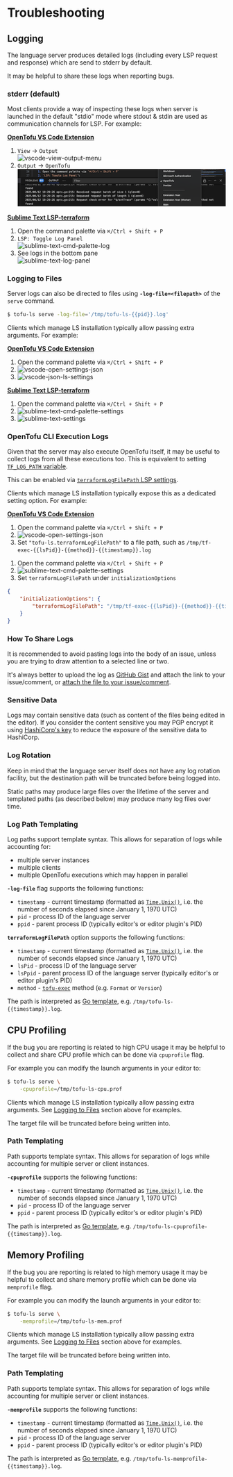 # Troubleshooting

## Logging

The language server produces detailed logs (including every LSP request
and response) which are send to stderr by default.

It may be helpful to share these logs when reporting bugs.

### stderr (default)

Most clients provide a way of inspecting these logs when server is launched
in the default "stdio" mode where stdout & stdin are used as communication
channels for LSP. For example:

<!-- TODO: Update this link when we get a better display and itemName. See https://github.com/opentofu/vscode-opentofu/issues/30 -->
[**OpenTofu VS Code Extension**](https://marketplace.visualstudio.com/items?itemName=opentofu.vscode-opentofu)

1. `View` -> `Output`\
   ![vscode-view-output-menu](./images/vscode-view-output-menu.png)
2. `Output` -> `OpenTofu`\
   ![vscode-output-pane](./images/vscode-output-pane.png)

[**Sublime Text LSP-terraform**](https://github.com/sublimelsp/LSP-terraform)

1. Open the command palette via `⌘/Ctrl + Shift + P`
2. `LSP: Toggle Log Panel`\
   ![sublime-text-cmd-palette-log](./images/sublime-text-cmd-palette-log.png)
3. See logs in the bottom pane\
   ![sublime-text-log-panel](./images/sublime-text-log-panel.png)

### Logging to Files

Server logs can also be directed to files using **`-log-file=<filepath>`**
of the `serve` command.

```sh
$ tofu-ls serve -log-file='/tmp/tofu-ls-{{pid}}.log'
```

Clients which manage LS installation typically allow passing extra arguments.
For example:

<!-- TODO: Update this link when we get a better display and itemName. See https://github.com/opentofu/vscode-opentofu/issues/30 -->
[**OpenTofu VS Code Extension**](https://marketplace.visualstudio.com/items?itemName=opentofu.vscode-opentofu)

1. Open the command palette via `⌘/Ctrl + Shift + P`
2. ![vscode-open-settings-json](./images/vscode-open-settings-json.png)
3. ![vscode-json-ls-settings](./images/vscode-json-ls-settings.png)

[**Sublime Text LSP-terraform**](https://github.com/sublimelsp/LSP-terraform)

1. Open the command palette via `⌘/Ctrl + Shift + P`
2. ![sublime-text-cmd-palette-settings](./images/sublime-text-cmd-palette-settings.png)
3. ![sublime-text-settings](./images/sublime-text-settings.png)

### OpenTofu CLI Execution Logs

Given that the server may also execute OpenTofu itself, it may be useful
to collect logs from all these executions too. This is equivalent
to setting [`TF_LOG_PATH` variable](https://www.terraform.io/internals/debugging).

This can be enabled via [`terraformLogFilePath` LSP settings](./SETTINGS.md#terraformlogfilepath-string).

Clients which manage LS installation typically expose this as a dedicated setting option.
For example:

[**OpenTofu VS Code Extension**](https://marketplace.visualstudio.com/items?itemName=opentofu.vscode-opentofu)

1. Open the command palette via `⌘/Ctrl + Shift + P`
2. ![vscode-open-settings-json](./images/vscode-open-settings-json.png)
3. Set `"tofu-ls.terraformLogFilePath"` to a file path, such as `/tmp/tf-exec-{{lsPid}}-{{method}}-{{timestamp}}.log`

<!-- TODO: We don't have a Sublime Text LSP yet -->
<!-- [**Sublime Text LSP-terraform**](https://github.com/sublimelsp/LSP-terraform) -->

1. Open the command palette via `⌘/Ctrl + Shift + P`
2. ![sublime-text-cmd-palette-settings](./images/sublime-text-cmd-palette-settings.png)
3. Set `terraformLogFilePath` under `initializationOptions`
```json
{
    "initializationOptions": {
        "terraformLogFilePath": "/tmp/tf-exec-{{lsPid}}-{{method}}-{{timestamp}}.log"
    }
}
```

### How To Share Logs

It is recommended to avoid pasting logs into the body of an issue,
unless you are trying to draw attention to a selected line or two.

It's always better to upload the log as [GitHub Gist](https://gist.github.com/)
and attach the link to your issue/comment, or [attach the file to your issue/comment](https://docs.github.com/en/github/managing-your-work-on-github/file-attachments-on-issues-and-pull-requests).

### Sensitive Data

Logs may contain sensitive data (such as content of the files being edited in the editor).
If you consider the content sensitive you may PGP encrypt it using [HashiCorp's key](https://www.hashicorp.com/security#secure-communications)
to reduce the exposure of the sensitive data to HashiCorp.

### Log Rotation

Keep in mind that the language server itself does not have any log rotation facility,
but the destination path will be truncated before being logged into.

Static paths may produce large files over the lifetime of the server and
templated paths (as described below) may produce many log files over time.

### Log Path Templating

Log paths support template syntax. This allows for separation of logs while accounting for:

 - multiple server instances
 - multiple clients
 - multiple OpenTofu executions which may happen in parallel

**`-log-file`** flag supports the following functions:

 - `timestamp` - current timestamp (formatted as [`Time.Unix()`](https://golang.org/pkg/time/#Time.Unix), i.e. the number of seconds elapsed since January 1, 1970 UTC)
 - `pid` - process ID of the language server
 - `ppid` - parent process ID (typically editor's or editor plugin's PID)

 **`terraformLogFilePath`** option supports the following functions:

  - `timestamp` - current timestamp (formatted as [`Time.Unix()`](https://golang.org/pkg/time/#Time.Unix), i.e. the number of seconds elapsed since January 1, 1970 UTC)
  - `lsPid` - process ID of the language server
  - `lsPpid` - parent process ID of the language server (typically editor's or editor plugin's PID)
- `method` - [`tofu-exec`](https://pkg.go.dev/github.com/opentofu/tofu-exec) method (e.g. `Format` or `Version`)

The path is interpreted as [Go template](https://golang.org/pkg/text/template/), e.g. `/tmp/tofu-ls-{{timestamp}}.log`.

## CPU Profiling

If the bug you are reporting is related to high CPU usage it may be helpful
to collect and share CPU profile which can be done via `cpuprofile` flag.

For example you can modify the launch arguments in your editor to:

```sh
$ tofu-ls serve \
	-cpuprofile=/tmp/tofu-ls-cpu.prof
```

Clients which manage LS installation typically allow passing extra arguments.
See [Logging to Files](#logging-to-files) section above for examples.

The target file will be truncated before being written into.

### Path Templating

Path supports template syntax. This allows for separation of logs while accounting for multiple server or client instances.

**`-cpuprofile`** supports the following functions:

 - `timestamp` - current timestamp (formatted as [`Time.Unix()`](https://golang.org/pkg/time/#Time.Unix), i.e. the number of seconds elapsed since January 1, 1970 UTC)
 - `pid` - process ID of the language server
 - `ppid` - parent process ID (typically editor's or editor plugin's PID)

The path is interpreted as [Go template](https://golang.org/pkg/text/template/), e.g. `/tmp/tofu-ls-cpuprofile-{{timestamp}}.log`.

## Memory Profiling

If the bug you are reporting is related to high memory usage it may be helpful
to collect and share memory profile which can be done via `memprofile` flag.

For example you can modify the launch arguments in your editor to:

```sh
$ tofu-ls serve \
	-memprofile=/tmp/tofu-ls-mem.prof
```

Clients which manage LS installation typically allow passing extra arguments.
See [Logging to Files](#logging-to-files) section above for examples.

The target file will be truncated before being written into.

### Path Templating

Path supports template syntax. This allows for separation of logs while accounting for multiple server or client instances.

**`-memprofile`** supports the following functions:

 - `timestamp` - current timestamp (formatted as [`Time.Unix()`](https://golang.org/pkg/time/#Time.Unix), i.e. the number of seconds elapsed since January 1, 1970 UTC)
 - `pid` - process ID of the language server
 - `ppid` - parent process ID (typically editor's or editor plugin's PID)

The path is interpreted as [Go template](https://golang.org/pkg/text/template/), e.g. `/tmp/tofu-ls-memprofile-{{timestamp}}.log`.
